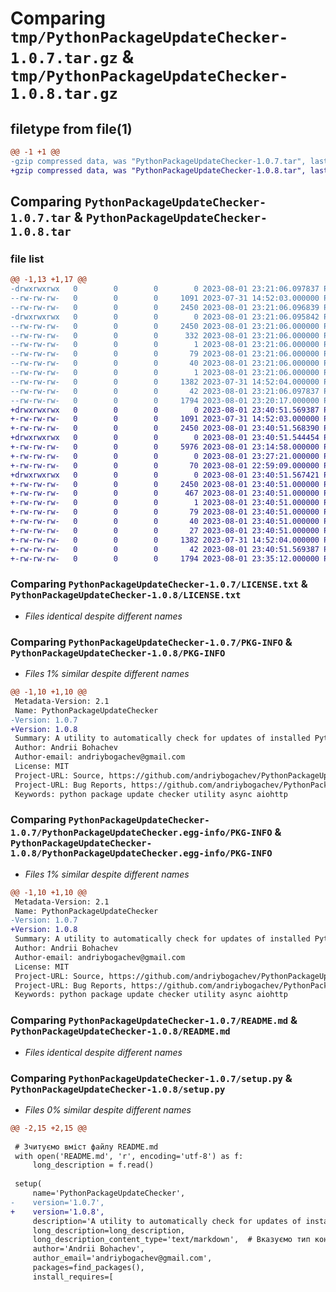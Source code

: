 # Comparing `tmp/PythonPackageUpdateChecker-1.0.7.tar.gz` & `tmp/PythonPackageUpdateChecker-1.0.8.tar.gz`

## filetype from file(1)

```diff
@@ -1 +1 @@
-gzip compressed data, was "PythonPackageUpdateChecker-1.0.7.tar", last modified: Tue Aug  1 23:21:06 2023, max compression
+gzip compressed data, was "PythonPackageUpdateChecker-1.0.8.tar", last modified: Tue Aug  1 23:40:51 2023, max compression
```

## Comparing `PythonPackageUpdateChecker-1.0.7.tar` & `PythonPackageUpdateChecker-1.0.8.tar`

### file list

```diff
@@ -1,13 +1,17 @@
-drwxrwxrwx   0        0        0        0 2023-08-01 23:21:06.097837 PythonPackageUpdateChecker-1.0.7/
--rw-rw-rw-   0        0        0     1091 2023-07-31 14:52:03.000000 PythonPackageUpdateChecker-1.0.7/LICENSE.txt
--rw-rw-rw-   0        0        0     2450 2023-08-01 23:21:06.096839 PythonPackageUpdateChecker-1.0.7/PKG-INFO
-drwxrwxrwx   0        0        0        0 2023-08-01 23:21:06.095842 PythonPackageUpdateChecker-1.0.7/PythonPackageUpdateChecker.egg-info/
--rw-rw-rw-   0        0        0     2450 2023-08-01 23:21:06.000000 PythonPackageUpdateChecker-1.0.7/PythonPackageUpdateChecker.egg-info/PKG-INFO
--rw-rw-rw-   0        0        0      332 2023-08-01 23:21:06.000000 PythonPackageUpdateChecker-1.0.7/PythonPackageUpdateChecker.egg-info/SOURCES.txt
--rw-rw-rw-   0        0        0        1 2023-08-01 23:21:06.000000 PythonPackageUpdateChecker-1.0.7/PythonPackageUpdateChecker.egg-info/dependency_links.txt
--rw-rw-rw-   0        0        0       79 2023-08-01 23:21:06.000000 PythonPackageUpdateChecker-1.0.7/PythonPackageUpdateChecker.egg-info/entry_points.txt
--rw-rw-rw-   0        0        0       40 2023-08-01 23:21:06.000000 PythonPackageUpdateChecker-1.0.7/PythonPackageUpdateChecker.egg-info/requires.txt
--rw-rw-rw-   0        0        0        1 2023-08-01 23:21:06.000000 PythonPackageUpdateChecker-1.0.7/PythonPackageUpdateChecker.egg-info/top_level.txt
--rw-rw-rw-   0        0        0     1382 2023-07-31 14:52:04.000000 PythonPackageUpdateChecker-1.0.7/README.md
--rw-rw-rw-   0        0        0       42 2023-08-01 23:21:06.097837 PythonPackageUpdateChecker-1.0.7/setup.cfg
--rw-rw-rw-   0        0        0     1794 2023-08-01 23:20:17.000000 PythonPackageUpdateChecker-1.0.7/setup.py
+drwxrwxrwx   0        0        0        0 2023-08-01 23:40:51.569387 PythonPackageUpdateChecker-1.0.8/
+-rw-rw-rw-   0        0        0     1091 2023-07-31 14:52:03.000000 PythonPackageUpdateChecker-1.0.8/LICENSE.txt
+-rw-rw-rw-   0        0        0     2450 2023-08-01 23:40:51.568390 PythonPackageUpdateChecker-1.0.8/PKG-INFO
+drwxrwxrwx   0        0        0        0 2023-08-01 23:40:51.544454 PythonPackageUpdateChecker-1.0.8/PythonPackageUpdateChecker/
+-rw-rw-rw-   0        0        0     5976 2023-08-01 23:14:58.000000 PythonPackageUpdateChecker-1.0.8/PythonPackageUpdateChecker/PythonPackageUpdateChecker.py
+-rw-rw-rw-   0        0        0        0 2023-08-01 23:27:21.000000 PythonPackageUpdateChecker-1.0.8/PythonPackageUpdateChecker/__init__.py
+-rw-rw-rw-   0        0        0       70 2023-08-01 22:59:09.000000 PythonPackageUpdateChecker-1.0.8/PythonPackageUpdateChecker/__main__.py
+drwxrwxrwx   0        0        0        0 2023-08-01 23:40:51.567421 PythonPackageUpdateChecker-1.0.8/PythonPackageUpdateChecker.egg-info/
+-rw-rw-rw-   0        0        0     2450 2023-08-01 23:40:51.000000 PythonPackageUpdateChecker-1.0.8/PythonPackageUpdateChecker.egg-info/PKG-INFO
+-rw-rw-rw-   0        0        0      467 2023-08-01 23:40:51.000000 PythonPackageUpdateChecker-1.0.8/PythonPackageUpdateChecker.egg-info/SOURCES.txt
+-rw-rw-rw-   0        0        0        1 2023-08-01 23:40:51.000000 PythonPackageUpdateChecker-1.0.8/PythonPackageUpdateChecker.egg-info/dependency_links.txt
+-rw-rw-rw-   0        0        0       79 2023-08-01 23:40:51.000000 PythonPackageUpdateChecker-1.0.8/PythonPackageUpdateChecker.egg-info/entry_points.txt
+-rw-rw-rw-   0        0        0       40 2023-08-01 23:40:51.000000 PythonPackageUpdateChecker-1.0.8/PythonPackageUpdateChecker.egg-info/requires.txt
+-rw-rw-rw-   0        0        0       27 2023-08-01 23:40:51.000000 PythonPackageUpdateChecker-1.0.8/PythonPackageUpdateChecker.egg-info/top_level.txt
+-rw-rw-rw-   0        0        0     1382 2023-07-31 14:52:04.000000 PythonPackageUpdateChecker-1.0.8/README.md
+-rw-rw-rw-   0        0        0       42 2023-08-01 23:40:51.569387 PythonPackageUpdateChecker-1.0.8/setup.cfg
+-rw-rw-rw-   0        0        0     1794 2023-08-01 23:35:12.000000 PythonPackageUpdateChecker-1.0.8/setup.py
```

### Comparing `PythonPackageUpdateChecker-1.0.7/LICENSE.txt` & `PythonPackageUpdateChecker-1.0.8/LICENSE.txt`

 * *Files identical despite different names*

### Comparing `PythonPackageUpdateChecker-1.0.7/PKG-INFO` & `PythonPackageUpdateChecker-1.0.8/PKG-INFO`

 * *Files 1% similar despite different names*

```diff
@@ -1,10 +1,10 @@
 Metadata-Version: 2.1
 Name: PythonPackageUpdateChecker
-Version: 1.0.7
+Version: 1.0.8
 Summary: A utility to automatically check for updates of installed Python packages and update them to the latest versions.
 Author: Andrii Bohachev
 Author-email: andriybogachev@gmail.com
 License: MIT
 Project-URL: Source, https://github.com/andriybogachev/PythonPackageUpdateChecker
 Project-URL: Bug Reports, https://github.com/andriybogachev/PythonPackageUpdateChecker/issues
 Keywords: python package update checker utility async aiohttp
```

### Comparing `PythonPackageUpdateChecker-1.0.7/PythonPackageUpdateChecker.egg-info/PKG-INFO` & `PythonPackageUpdateChecker-1.0.8/PythonPackageUpdateChecker.egg-info/PKG-INFO`

 * *Files 1% similar despite different names*

```diff
@@ -1,10 +1,10 @@
 Metadata-Version: 2.1
 Name: PythonPackageUpdateChecker
-Version: 1.0.7
+Version: 1.0.8
 Summary: A utility to automatically check for updates of installed Python packages and update them to the latest versions.
 Author: Andrii Bohachev
 Author-email: andriybogachev@gmail.com
 License: MIT
 Project-URL: Source, https://github.com/andriybogachev/PythonPackageUpdateChecker
 Project-URL: Bug Reports, https://github.com/andriybogachev/PythonPackageUpdateChecker/issues
 Keywords: python package update checker utility async aiohttp
```

### Comparing `PythonPackageUpdateChecker-1.0.7/README.md` & `PythonPackageUpdateChecker-1.0.8/README.md`

 * *Files identical despite different names*

### Comparing `PythonPackageUpdateChecker-1.0.7/setup.py` & `PythonPackageUpdateChecker-1.0.8/setup.py`

 * *Files 0% similar despite different names*

```diff
@@ -2,15 +2,15 @@
 
 # Зчитуємо вміст файлу README.md
 with open('README.md', 'r', encoding='utf-8') as f:
     long_description = f.read()
 
 setup(
     name='PythonPackageUpdateChecker',
-    version='1.0.7',
+    version='1.0.8',
     description='A utility to automatically check for updates of installed Python packages and update them to the latest versions.',
     long_description=long_description,
     long_description_content_type='text/markdown',  # Вказуємо тип контенту для README.md
     author='Andrii Bohachev',
     author_email='andriybogachev@gmail.com',
     packages=find_packages(),
     install_requires=[
```

